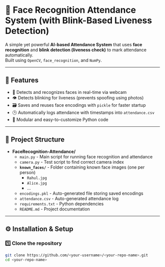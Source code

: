 # 🧠 Face Recognition Attendance System (with Blink-Based Liveness Detection)

A simple yet powerful **AI-based Attendance System** that uses **face recognition** and **blink detection (liveness check)** to mark attendance automatically.  
Built using `OpenCV`, `face_recognition`, and `NumPy`.

---

## 🚀 Features

- 👤 Detects and recognizes faces in real-time via webcam  
- 👁️ Detects blinking for liveness (prevents spoofing using photos)  
- 🗃️ Saves and reuses face encodings with `pickle` for faster startup  
- 🕒 Automatically logs attendance with timestamps into `attendance.csv`  
- 🧾 Modular and easy-to-customize Python code  

---

## 🧩 Project Structure

* **FaceRecognition-Attendance/**
    * `main.py` - Main script for running face recognition and attendance
    * `camera.py` - Test script to find correct camera index
    * **`known_faces/`** - Folder containing known face images (one per person)
        * `Rahul.jpg`
        * `Alice.jpg`
        * ...
    * `encodings.pkl` - Auto-generated file storing saved encodings
    * `attendance.csv` - Auto-generated attendance log
    * `requirements.txt` - Python dependencies
    * `README.md` - Project documentation

---

## ⚙️ Installation & Setup

### 1️⃣ Clone the repository

```bash
git clone https://github.com/<your-username>/<your-repo-name>.git
cd <your-repo-name>


